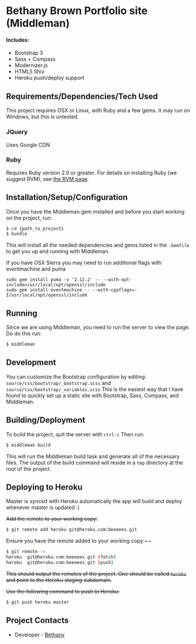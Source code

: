 # Bethany Brown Portfolio site (Middleman)

#### Includes:
* Bootstrap 3
* Sass + Compass
* Modernizer.js
* HTML5 Shiv
* Heroku push/deploy support


## Requirements/Dependencies/Tech Used
This project requires OSX or Linux, with Ruby and a few gems. It may run on Windows, but this is untested.

### JQuery
Uses Google CDN

### Ruby
Requires Ruby version 2.0 or greater. For details on installing Ruby (we suggest RVM), see [the RVM page](https://rvm.io/).


## Installation/Setup/Configuration
Once you have the Middleman gem installed and before you start working on the project, run:
```bash
$ cd {path_to_project}
$ bundle
```

This will install all the needed dependencies and gems listed in the `.Gemfile` to get you up and running with Middleman.

If you have OSX Sierra you may need to run additional flags with eventmachine and puma 

```
sudo gem install puma -v '2.12.2' -- --with-opt-include=/usr/local/opt/openssl/include
sudo gem install eventmachine -- --with-cppflags=-I/usr/local/opt/openssl/include                     
```

## Running
Since we are using Middleman, you need to run the server to view the page. Do do this run:

```bash
$ middleman
```

## Development
You can customize the Bootstrap configuration by editing: `source/css/bootstrap/_bootstrap.scss` and `source/css/bootstrap/_variables.scss`
This is the easiest way that I have found to quickly set up a static site with Bootstrap, Sass, Compass, and Middleman.

## Building/Deployment

To build the project, quit the server with `ctrl-c`
Then run:
```bash
$ middleman build
```
This will run the Middleman build task and generate all of the necessary files. The output of the build command will reside in a `tmp` directory at the root of the project.

## Deploying to Heroku

Master is synced with Heroku automatically the app will build and deploy whenever master is updated :)

~~Add the remote to your working copy:~~
```bash
$ git remote add heroku git@heroku.com:beeeees.git
```

Ensure you have the remote added to your working copy:~~
```bash
$ git remote -v
heroku  git@heroku.com:beeeees.git (fetch)
heroku  git@heroku.com:beeeees.git (push)

```

~~This should output the remotes of the project. One should be called `heroku` and point to the Heroku staging subdomain.~~

~~Use the following command to push to Heroku:~~
```bash
$ git push heroku master

```

## Project Contacts

- Developer - [Bethany](https://github.com/beeeees)

